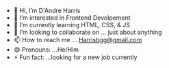 - 👋 Hi, I’m D'Andre Harris
- 👀 I’m interested in Frontend Devolpement
- 🌱 I’m currently learning HTML, CSS, & JS
- 💞️ I’m looking to collaborate on ... just about anything 
- 📫 How to reach me ... Harrisbgg@gmail.com
- 😄 Pronouns: ...He/Him
- ⚡ Fun fact: ...looking for a new job currently 

<!---
Spider-manE42/Spider-manE42 is a ✨ special ✨ repository because its `README.md` (this file) appears on your GitHub profile.
You can click the Preview link to take a look at your changes.
--->
